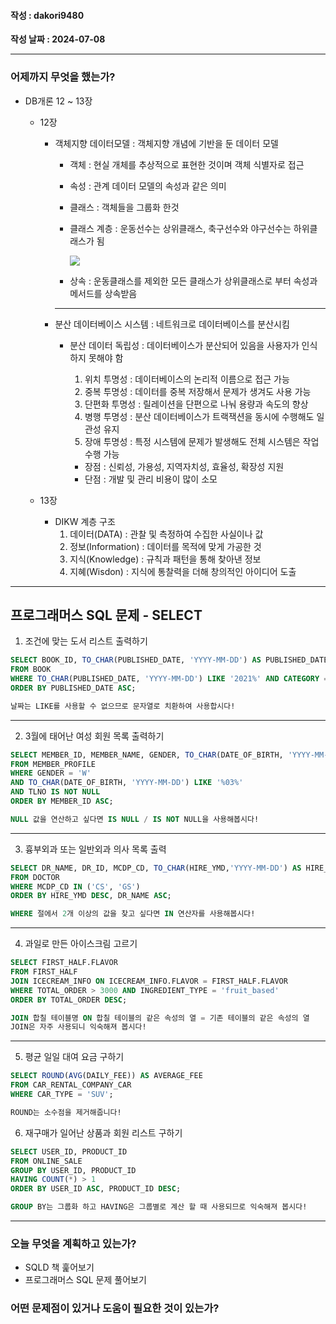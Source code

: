#### 작성 : dakori9480

**작성 날짜 : 2024-07-08**

---

### 어제까지 무엇을 했는가?

- DB개론 12 ~ 13장

  - 12장

    - 객체지향 데이터모델 : 객체지향 개념에 기반을 둔 데이터 모델

      - 객체 : 현실 개체를 추상적으로 표현한 것이며 객체 식별자로 접근
      - 속성 : 관계 데이터 모델의 속성과 같은 의미
      - 클래스 : 객체들을 그룹화 한것
      - 클래스 계층 : 운동선수는 상위클래스, 축구선수와 야구선수는 하위클래스가 됨

        <img src = https://github.com/Dongseo-Easy-Timetable-Enroll/base-timetable-registration/assets/160097394/fb349bf5-e92d-4d88-8e40-45142f3ec3ee>

      - 상속 : 운동클래스를 제외한 모든 클래스가 상위클래스로 부터 속성과 메서드를 상속받음

      ***

    - 분산 데이터베이스 시스템 : 네트워크로 데이터베이스를 분산시킴

      - 분산 데이터 독립성 : 데이터베이스가 분산되어 있음을 사용자가 인식하지 못해야 함

        1. 위치 투명성 : 데이터베이스의 논리적 이름으로 접근 가능
        2. 중복 투명성 : 데이터를 중복 저장해서 문제가 생겨도 사용 가능
        3. 단편화 투명성 : 릴레이션을 단편으로 나눠 용량과 속도의 향상
        4. 병행 투명성 : 분산 데이터베이스가 트랙잭션을 동시에 수행해도 일관성 유지
        5. 장애 투명성 : 특정 시스템에 문제가 발생해도 전체 시스템은 작업 수행 가능

        - 장점 : 신뢰성, 가용성, 지역자치성, 효율성, 확장성 지원
        - 단점 : 개발 및 관리 비용이 많이 소모

  - 13장
    - DIKW 계층 구조
      1. 데이터(DATA) : 관찰 및 측정하여 수집한 사실이나 값
      2. 정보(Information) : 데이터를 목적에 맞게 가공한 것
      3. 지식(Knowledge) : 규칙과 패턴을 통해 찾아낸 정보
      4. 지혜(Wisdon) : 지식에 통찰력을 더해 창의적인 아이디어 도출

---

## 프로그래머스 SQL 문제 - SELECT

1. 조건에 맞는 도서 리스트 출력하기

```SQL
SELECT BOOK_ID, TO_CHAR(PUBLISHED_DATE, 'YYYY-MM-DD') AS PUBLISHED_DATE
FROM BOOK
WHERE TO_CHAR(PUBLISHED_DATE, 'YYYY-MM-DD') LIKE '2021%' AND CATEGORY = '인문'
ORDER BY PUBLISHED_DATE ASC;

날짜는 LIKE를 사용할 수 없으므로 문자열로 치환하여 사용합시다!
```

---

2. 3월에 태어난 여성 회원 목록 출력하기

```SQL
SELECT MEMBER_ID, MEMBER_NAME, GENDER, TO_CHAR(DATE_OF_BIRTH, 'YYYY-MM-DD') AS DATE_OF_CHAR
FROM MEMBER_PROFILE
WHERE GENDER = 'W'
AND TO_CHAR(DATE_OF_BIRTH, 'YYYY-MM-DD') LIKE '%03%'
AND TLNO IS NOT NULL
ORDER BY MEMBER_ID ASC;

NULL 값을 연산하고 싶다면 IS NULL / IS NOT NULL을 사용해봅시다!
```

---

3. 흉부외과 또는 일반외과 의사 목록 출력

```SQL
SELECT DR_NAME, DR_ID, MCDP_CD, TO_CHAR(HIRE_YMD,'YYYY-MM-DD') AS HIRE_YMD
FROM DOCTOR
WHERE MCDP_CD IN ('CS', 'GS')
ORDER BY HIRE_YMD DESC, DR_NAME ASC;

WHERE 절에서 2개 이상의 값을 찾고 싶다면 IN 연산자를 사용해봅시다!
```

---

4. 과일로 만든 아이스크림 고르기

```SQL
SELECT FIRST_HALF.FLAVOR
FROM FIRST_HALF
JOIN ICECREAM_INFO ON ICECREAM_INFO.FLAVOR = FIRST_HALF.FLAVOR
WHERE TOTAL_ORDER > 3000 AND INGREDIENT_TYPE = 'fruit_based'
ORDER BY TOTAL_ORDER DESC;

JOIN 합칠 테이블명 ON 합칠 테이블의 같은 속성의 열 = 기존 테이블의 같은 속성의 열
JOIN은 자주 사용되니 익숙해져 봅시다!
```

---

5. 평균 일일 대여 요금 구하기

```SQL
SELECT ROUND(AVG(DAILY_FEE)) AS AVERAGE_FEE
FROM CAR_RENTAL_COMPANY_CAR
WHERE CAR_TYPE = 'SUV';

ROUND는 소수점을 제거해줍니다!
```

6. 재구매가 일어난 상품과 회원 리스트 구하기

```SQL
SELECT USER_ID, PRODUCT_ID
FROM ONLINE_SALE
GROUP BY USER_ID, PRODUCT_ID
HAVING COUNT(*) > 1
ORDER BY USER_ID ASC, PRODUCT_ID DESC;

GROUP BY는 그룹화 하고 HAVING은 그룹별로 계산 할 때 사용되므로 익숙해져 봅시다!
```

---

### 오늘 무엇을 계획하고 있는가?

- SQLD 책 훑어보기
- 프로그래머스 SQL 문제 풀어보기

### 어떤 문제점이 있거나 도움이 필요한 것이 있는가?
